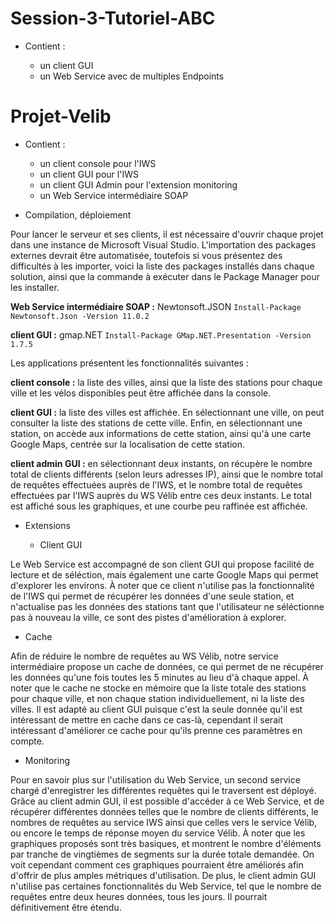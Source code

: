 
# Session-3-Tutoriel-ABC

- Contient :

  * un client GUI
  * un Web Service avec de multiples Endpoints

# Projet-Velib

- Contient :

  * un client console pour l'IWS
  * un client GUI pour l'IWS
  * un client GUI Admin pour l'extension monitoring
  * un Web Service intermédiaire SOAP

- Compilation, déploiement

Pour lancer le serveur et ses clients, il est nécessaire d'ouvrir chaque projet dans une instance de Microsoft Visual Studio. L'importation des packages externes devrait être automatisée, toutefois si vous présentez des difficultés à les importer, voici la liste des packages installés dans chaque solution, ainsi que la commande à exécuter dans le Package Manager pour les installer.
 
 **Web Service intermédiaire SOAP :**
 Newtonsoft.JSON `Install-Package Newtonsoft.Json -Version 11.0.2`
 
 **client GUI :**
 gmap.NET `Install-Package GMap.NET.Presentation -Version 1.7.5`

Les applications présentent les fonctionnalités suivantes :

**client console :** la liste des villes, ainsi que la liste des stations pour chaque ville et les vélos disponibles peut être affichée dans la console.

**client GUI :** la liste des villes est affichée. En sélectionnant une ville, on peut consulter la liste des stations de cette ville. Enfin, en sélectionnant une station, on accède aux informations de cette station, ainsi qu'à une carte Google Maps, centrée sur la localisation de cette station.

**client admin GUI :** en sélectionnant deux instants, on récupère le nombre total de clients différents (selon leurs adresses IP), ainsi que le nombre total de requêtes effectuées auprès de l'IWS, et le nombre total de requêtes effectuées par l'IWS auprès du WS Vélib entre ces deux instants. Le total est affiché sous les graphiques, et une courbe peu raffinée est affichée.

- Extensions

  * Client GUI

Le Web Service est accompagné de son client GUI qui propose facilité de lecture et de séléction, mais également une carte Google Maps qui permet d'explorer les environs. À noter que ce client n'utilise pas la fonctionnalité de l'IWS qui permet de récupérer les données d'une seule station, et n'actualise pas les données des stations tant que l'utilisateur ne séléctionne pas à nouveau la ville, ce sont des pistes d'amélioration à explorer.

  * Cache

Afin de réduire le nombre de requêtes au WS Vélib, notre service intermédiaire propose un cache de données, ce qui permet de ne récupérer les données qu'une fois toutes les 5 minutes au lieu d'à chaque appel. À noter que le cache ne stocke en mémoire que la liste totale des stations pour chaque ville, et non chaque station individuellement, ni la liste des villes. Il est adapté au client GUI puisque c'est la seule donnée qu'il est intéressant de mettre en cache dans ce cas-là, cependant il serait intéressant d'améliorer ce cache pour qu'ils prenne ces paramètres en compte.

  * Monitoring

Pour en savoir plus sur l'utilisation du Web Service, un second service chargé d'enregistrer les différentes requêtes qui le traversent est déployé. Grâce au client admin GUI, il est possible d'accéder à ce Web Service, et de récupérer différentes données telles que le nombre de clients différents, le nombres de requêtes au service IWS ainsi que celles vers le service Vélib, ou encore le temps de réponse moyen du service Vélib. À noter que les graphiques proposés sont très basiques, et montrent le nombre d'éléments par tranche de vingtièmes de segments sur la durée totale demandée. On voit cependant comment ces graphiques pourraient être améliorés afin d'offrir de plus amples métriques d'utilisation. De plus, le client admin GUI n'utilise pas certaines fonctionnalités du Web Service, tel que le nombre de requêtes entre deux heures données, tous les jours. Il pourrait définitivement être étendu.